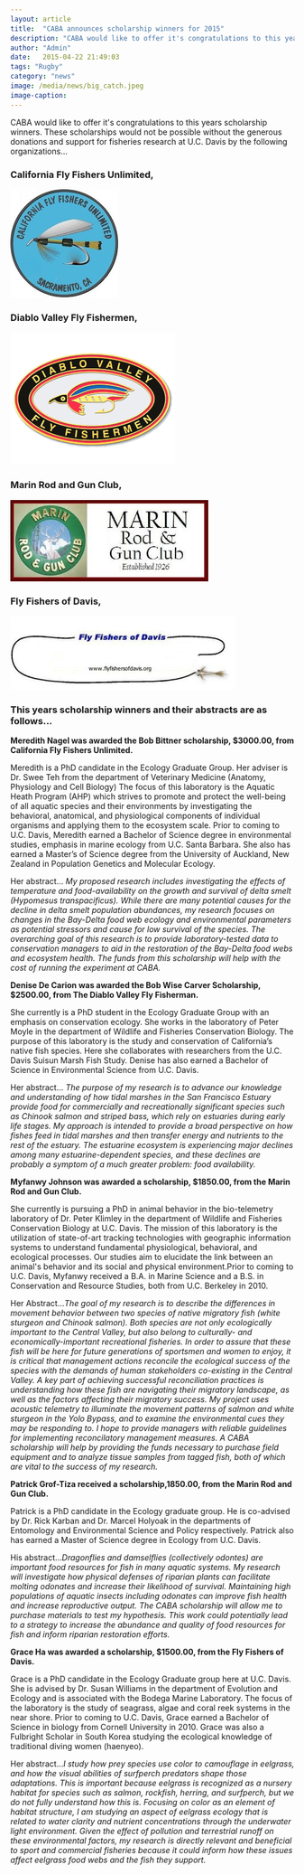 ```yaml
---
layout: article
title:  "CABA announces scholarship winners for 2015"
description: "CABA would like to offer it's congratulations to this years scholarship winners."
author: "Admin"
date:   2015-04-22 21:49:03
tags: "Rugby"
category: "news"
image: /media/news/big_catch.jpeg
image-caption:
---
```

<p>
	CABA would like to offer it's congratulations to this years scholarship winners. These scholarships would not be possible without the generous donations and support for fisheries research at U.C. Davis by the following organizations...
</p>
<h3>California Fly Fishers Unlimited,</h3>
<div class="image_wrapper left">
	<a class="gallery" href="/media/news/california_fly_fishers_unlimited.jpeg">
		<img alt="California Fly Fishers Unlimited (CFFU)" src="/media//news/california_fly_fishers_unlimited.jpeg"/>
	</a>
</div>
<h3>Diablo Valley Fly Fishermen,</h3>
<div class="image_wrapper left">
	<a class="gallery" href="/media/news/diablo_valley_fly_fishermen.png">
		<img alt="Diablo Valley Fly Fishermen (DVFF)" src="/media/news/diablo_valley_fly_fishermen.png"/>
	</a>
</div>
<h3>Marin Rod and Gun Club,</h3>
<div class="image_wrapper left">
	<a class="gallery" href="/media/news/marin_rod_and_gun_club.jpeg">
		<img alt="Marin Rod and Gun Club (MRGC)" src="/media/news/marin_rod_and_gun_club.jpeg"/>
	</a>
</div>
<h3>Fly Fishers of Davis,</h3>
<div class="image_wrapper left">
	<a class="gallery" href="/media/news/fly_fishers_of_davis.jpeg">
		<img alt="Fly Fishers of Davis" src="/media/news/fly_fishers_of_davis.jpeg"/>
	</a>
</div>
<h3>This years scholarship winners and their abstracts are as follows...</h3>
<section>
<p>
<b>Meredith Nagel was awarded the Bob Bittner scholarship, $3000.00, from California Fly Fishers Unlimited.</b></p>
<p>Meredith is a PhD candidate in the Ecology Graduate Group. Her adviser is Dr. Swee Teh from the department of Veterinary Medicine (Anatomy, Physiology and Cell Biology) The focus of this laboratory is
the Aquatic Heath Program (AHP) which strives to promote and protect the well-being of all aquatic species and their environments by investigating the behavioral, anatomical, and physiological components of individual organisms and applying them to the ecosystem scale. Prior to coming to U.C. Davis, Meredith earned a Bachelor of Science degree in environmental studies, emphasis in marine ecology from U.C. Santa Barbara. She also has earned a Master’s of Science degree from the University of Auckland, New Zealand in Population Genetics and Molecular Ecology.</p>
<p>
	Her abstract…
	<i>My proposed research includes investigating the effects of temperature and food-availability on the growth and survival of delta smelt (Hypomesus transpacificus). While there are many potential causes for the decline in delta smelt population abundances, my research focuses on changes in the Bay-Delta food web ecology and environmental parameters as potential stressors and cause for low survival of the species. The overarching goal of this research is to provide laboratory-tested data to conservation managers to aid in the restoration of the Bay-Delta food webs and ecosystem health. The funds from this scholarship will help with the cost of running the experiment at CABA.</i>
</p>
</section>

<section>
<p>
<b>Denise De Carion was awarded the Bob Wise Carver Scholarship, $2500.00,  from The Diablo Valley Fly Fisherman.</b></p>
<p>She currently is a PhD student in the Ecology Graduate Group with an emphasis on conservation ecology. She works in the laboratory of Peter Moyle in the department of Wildlife and Fisheries Conservation Biology. The purpose of this laboratory is the study and conservation of California’s native fish species. Here she collaborates with researchers from the U.C. Davis Suisun Marsh Fish Study. Denise has also earned a Bachelor of Science in Environmental Science from U.C. Davis.</p>
<p>Her abstract…
<i>The purpose of my research is to advance our knowledge and understanding of how tidal marshes in the San Francisco Estuary provide food for commercially and recreationally significant species such as Chinook salmon and striped bass, which rely on estuaries during early life stages. My approach is intended to provide a broad perspective on how fishes feed in tidal marshes and then transfer energy and nutrients to the rest of the estuary. The estuarine ecosystem is experiencing major declines among many estuarine-dependent species, and these declines are probably a symptom of a much greater problem: food availability.</i>
  </p>
</section>

<section>
<p><b>Myfanwy Johnson was awarded  a scholarship, $1850.00, from the Marin Rod and Gun Club.</b></p>
<p>She currently is pursuing a PhD in animal behavior in the bio-telemetry laboratory of Dr. Peter Klimley in the department of Wildlife and Fisheries Conservation Biology at U.C. Davis.  The mission of this laboratory is the utilization of state-of-art tracking technologies with geographic information systems to understand fundamental physiological, behavioral, and ecological processes.  Our studies aim to elucidate the link between an animal's behavior and its social and physical environment.Prior to coming to U.C. Davis, Myfanwy received a B.A. in Marine Science and a B.S. in Conservation and Resource Studies, both from U.C. Berkeley in 2010.</p>
<p>
Her Abstract...<i>The goal of my research is to describe the differences in movement behavior between two species of native migratory fish (white sturgeon and Chinook salmon).  Both species are not only ecologically important to the Central Valley, but also belong to culturally- and economically-important recreational fisheries.  In order to assure that these fish will be here for future generations of sportsmen  and women to enjoy, it is critical that management actions reconcile the ecological success of the species with the demands of human stakeholders co-existing in the Central Valley.  A key part of achieving successful reconciliation  practices is understanding  how these fish are navigating their migratory  landscape, as well as the factors affecting  their migratory success.  My project uses acoustic telemetry to illuminate the movement patterns of salmon and white sturgeon in the Yolo Bypass, and to examine the environmental cues they may be responding to. I hope to provide managers with reliable guidelines for implementing reconcilatory management measures.  A CABA scholarship will help by providing the funds necessary to purchase field equipment and to analyze tissue samples from tagged fish, both of which are vital to the success of my research.</i>
</p>
</section>

<section>
<p><b>Patrick Grof-Tiza received a scholarship,1850.00, from the Marin Rod and Gun Club.</b></p>
<p>Patrick is a PhD candidate in the Ecology graduate group. He is co-advised by Dr. Rick Karban and Dr. Marcel Holyoak in the departments of Entomology and Environmental Science and Policy respectively. Patrick also has earned a Master of Science degree in Ecology from U.C. Davis.</p>
<p>
His abstract…<i>Dragonflies and damselflies (collectively odontes) are important food resources for fish in many aquatic systems. My research will investigate how physical defenses of riparian plants can facilitate molting odonates and increase their likelihood of survival. Maintaining high populations of aquatic insects including odonates can improve fish health and increase reproductive output. The CABA scholarship will allow me to purchase materials to test my hypothesis. This work could potentially lead to a strategy to increase the abundance and quality of food resources for fish and inform riparian restoration efforts.</i>
</p>
</section>

<section>
<p><b>Grace Ha was awarded a scholarship, $1500.00, from the Fly Fishers of Davis.</b></p>
<p>
  Grace is a PhD candidate in the Ecology Graduate group here at U.C. Davis. She is advised by Dr. Susan Williams in the department of Evolution and Ecology and is associated with the Bodega Marine Laboratory. The focus of the laboratory is the study of seagrass, algae and coral reek systems in the near shore. Prior to coming to U.C. Davis, Grace earned a Bachelor of Science in biology from Cornell University in 2010. Grace was also a Fulbright Scholar in South Korea studying the ecological knowledge of traditional diving women (haenyeo).   </p>
<p>
Her abstract…<i>I study how prey species use color to camouflage in eelgrass, and how the visual abilities of surfperch predators shape those adaptations. This is important because eelgrass is recognized as a nursery habitat for species such as salmon, rockfish, herring, and surfperch, but we do not fully understand how this is. Focusing on color as an element of habitat structure, I am studying an aspect of eelgrass ecology that is related to water clarity and nutrient concentrations through the underwater light environment. Given the effect of pollution and terrestrial runoff on these environmental factors, my research is directly relevant and beneficial to sport and commercial fisheries because it could inform how these issues affect eelgrass food webs and the fish they support.</i>
</p>
</section>
